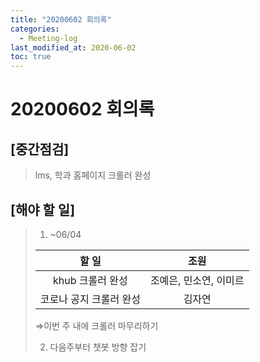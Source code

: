 ```yaml
---
title: "20200602 회의록"
categories:
  - Meeting-log
last_modified_at: 2020-06-02
toc: true
---
```


# 20200602 회의록

## [중간점검]

> lms, 학과 홈페이지 크롤러 완성

## [해야 할 일]

> 1. ~06/04
>   
> | 할 일 | 조원 |
> | :---: | :---: |
> | khub 크롤러 완성 | 조예은, 민소연, 이미르 |
> | 코로나 공지 크롤러 완성 | 김자연 |
>
> ⇒이번 주 내에 크롤러 마무리하기
>
> 2. 다음주부터 챗봇 방향 잡기
